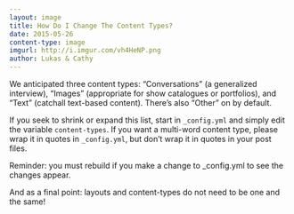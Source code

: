 ```yaml
---
layout: image
title: How Do I Change The Content Types?
date: 2015-05-26
content-type: image
imgurl: http://i.imgur.com/vh4HeNP.png
author: Lukas & Cathy
---
```


We anticipated three content types: “Conversations” (a generalized interview), “Images” (appropriate for show catalogues or portfolios), and “Text” (catchall text-based content). There’s also “Other” on by default. 

If you seek to shrink or expand this list, start in `_config.yml` and simply edit the variable `content-types`. If you want a multi-word content type, please wrap it in quotes in `_config.yml`, but don’t wrap it in quotes in your post files. 

Reminder: you must rebuild if you make a change to _config.yml to see the changes appear. 

And as a final point: layouts and content-types do not need to be one and the same! 